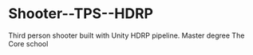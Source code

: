 # Shooter--TPS--HDRP
Third person shooter built with Unity HDRP pipeline. Master degree The Core school 
